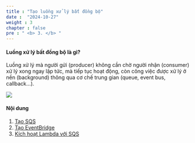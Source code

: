 ```yaml
---
title : "Tạo luồng xử lý bất đồng bộ"
date :  "2024-10-27" 
weight : 3 
chapter : false
pre : " <b> 3. </b> "
---
```


#### Luồng xử lý bất đồng bộ là gì?
Luồng xử lý mà người gửi (producer) không cần chờ người nhận (consumer) xử lý xong ngay lập tức, mà tiếp tục hoạt động, còn công việc được xử lý ở nền (background) thông qua cơ chế trung gian (queue, event bus, callback…).

![](mages/3/01.png?featherlight=false&width=50pc)

#### Nội dung

1. [Tạo SQS](3.1-CreateSQS/)
2. [Tạo EventBridge](3.2-CreateEventBridgeRule/)
3. [Kích hoạt Lambda với SQS](3.3-TriggerLambdaToSQS/)
